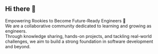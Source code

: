 ## Hi there 👋

<!--

**Here are some ideas to get you started:**

🙋‍♀️ A short introduction - what is your organization all about?
🌈 Contribution guidelines - how can the community get involved?
👩‍💻 Useful resources - where can the community find your docs? Is there anything else the community should know?
🍿 Fun facts - what does your team eat for breakfast?
🧙 Remember, you can do mighty things with the power of [Markdown](https://docs.github.com/github/writing-on-github/getting-started-with-writing-and-formatting-on-github/basic-writing-and-formatting-syntax)
-->

Empowering Rookies to Become Future-Ready Engineers 🚀 <br>
We are a collaborative community dedicated to learning and growing as engineers. <br>
Through knowledge sharing, hands-on projects, and tackling real-world challenges, we aim to build a strong foundation in software development and beyond.<br>

